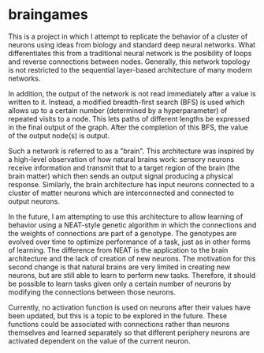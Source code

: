 # braingames
This is a project in which I attempt to replicate the behavior of a cluster of neurons using ideas from biology and standard deep neural networks.
What differentiates this from a traditional neural network is the posibility of loops and reverse connections between nodes.
Generally, this network topology is not restricted to the sequential layer-based architecture of many modern networks.

In addition, the output of the network is not read immediately after a value is written to it.
Instead, a modified breadth-first search (BFS) is used which allows up to a certain number (determined by a hyperparameter) of repeated visits to a node. This lets paths of different lengths be expressed in the final output of the graph. 
After the completion of this BFS, the value of the output node(s) is output.

Such a network is referred to as a "brain". 
This architecture was inspired by a high-level observation of how natural brains work: sensory neurons receive information and transmit that to a target region of the brain (the brain matter) which then sends an output signal producing a physical response. 
Similarly, the brain architecture has input neurons connected to a cluster of matter neurons which are interconnected and connected to output neurons. 

In the future, I am attempting to use this architecture to allow learning of behavior using a NEAT-style genetic algorithm in which the connections and the weights of connections are part of a genotype. 
The genotypes are evolved over time to optimize performance of a task, just as in other forms of learning. 
The difference from NEAT is the application to the brain architecture and the lack of creation of new neurons. 
The motivation for this second change is that natural brains are very limited in creating new neurons, but are still able to learn to perform new tasks.
Therefore, it should be possible to learn tasks given only a certain number of neurons by modifying the connections between those neurons.

Currently, no activation function is used on neurons after their values have been updated, but this is a topic to be explored in the future. These functions could be associated with connections rather than neurons themselves and learned separately so that different periphery neurons are activated dependent on the value of the current neuron.